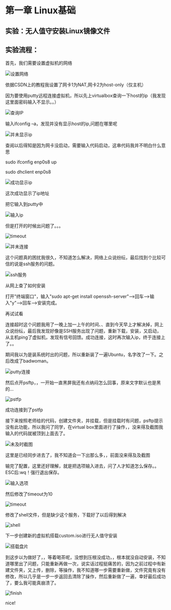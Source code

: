 # 第一章 Linux基础

## 实验：无人值守安装Linux镜像文件

## 实验流程：

首先，我们需要设置虚拟机的网络

![设置网络](/img/设置网络.jpg)

依据CSDN上的教程我设置了网卡1为NAT,网卡2为host-only（仅主机）

因为要使用putty远程连接虚拟机，所以先上virtualbox查询一下host的ip（我发现这里面密码输入不显示。。）

![查询IP](img/查询host&#32;ip.jpg)

输入ifconfig –a，发现并没有显示host的ip,问题在哪里呢

![并未显示ip](img/host.jpg)

查阅以后得知是因为网卡没启动，需要输入代码启动，这串代码我并不明白什么意思

sudo ifconfig enp0s8 up

sudo dhclient enp0s8

![成功显示ip](img/显示ip.jpg)

这次成功显示了ip地址

把它输入到putty中

![输入ip](img/输入putty.jpg)

但是打开的时候出问题了。。。

![timeout](img/time&#32;out.jpg)

![并未连接](img/putty并未正常连接.jpg)

这个问题真的困扰我很久，不知道怎么解决，网络上众说纷纭，最后找到个比较可信的说是ssh服务的问题。

![ssh服务](img/ssh服务.jpg)

从网上查了如何安装

打开"终端窗口"，输入"sudo apt-get install openssh-server"-->回车-->输入"y"-->回车-->安装完成。

再试试看

连接超时这个问题我用了一晚上加一上午的时间、、直到今天早上才解决掉，网上众说纷纭，最后我发现好像是SSH服务出现了问题，重新下载，安装，又启动，从主机ping了虚拟机，发现有信号回馈。成功连接，这时再次输入ip，终于连接上了。。

期间我以为是装系统时出的问题，所以重新装了一遍Ubuntu，名字改了一下。之后改成了badwoman。

![putty连接](img/putty成功连接.jpg)

然后点开psftp，，一开始一直黑屏我还有点纳闷怎么回事，原来文字默认也是黑的…

![pstfp](img/pstfp.jpg)

成功连接到了pstfp

接下来按照老师给的代码，创建文件夹，并挂载，但是挂载时有问题，psftp提示没有此功能，所以我问了同学，在virtual box里面进行了操作，，没来得及截图我输入的代码就被顶到上面去了。

![未及时截图](img/没来得及截图.jpg)

这里是已经同步进去了，我不知道会一下出那么多，，前面没来得及及截图

输完了配置，这里还好理解，就是把选项输入进去，问了人才知道怎么保存。。ESC后:wq！强行退出保存。

![输入选项](img/输入选项.jpg)

然后修改了timeout为10

![timeout](img/timeout.jpg)

修改了shell文件，但是缺少这个服务，下载好了以后得到解决

![shell](img/bash&#32;not&#32;found.jpg)

下一步创建新的虚拟机搭载custom.iso进行无人值守安装

![搭载盘片](img/搭载盘片.jpg)

到这步以为做好了，，等着喝茶呢，没想到压根没成功，，根本就没自动安装，不知道哪里出了问题，只能重新再做一次，说实话过程挺痛苦的，因为之前过程中有新建文件夹，又上传，删除，等操作，我不知道哪一步需要重新做，文件究竟有没有修改，所以几乎是一步一步返回去清除了操作，然后重新做了一遍，幸好最后成功了，要么我可能真崩溃了。

![finish](img/无人值守安装成功.jpg)

nice!